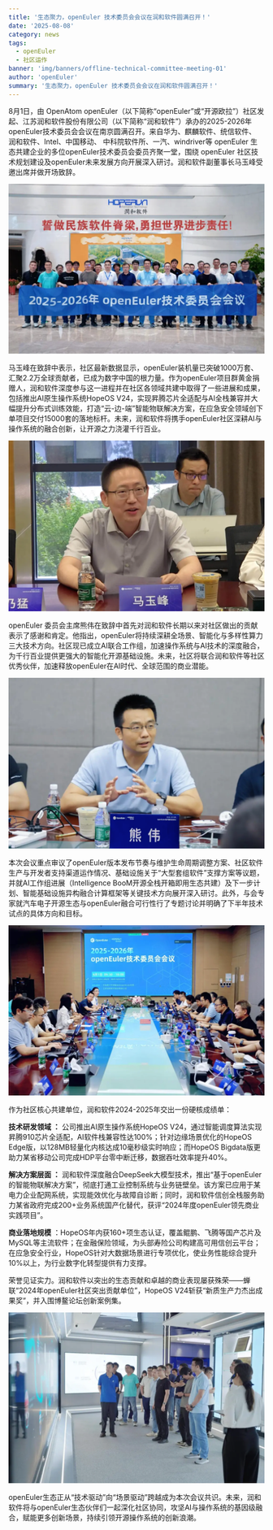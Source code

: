 ```yaml
---
title: '生态聚力，openEuler 技术委员会会议在润和软件圆满召开！'
date: '2025-08-08'
category: news
tags:
  - openEuler
  - 社区运作
banner: 'img/banners/offline-technical-committee-meeting-01'
author: 'openEuler'
summary: '生态聚力，openEuler 技术委员会会议在润和软件圆满召开！'
---
```


8月1日，由 OpenAtom openEuler（以下简称“openEuler”或“开源欧拉”）社区发起、江苏润和软件股份有限公司（以下简称“润和软件”）承办的2025-2026年openEuler技术委员会会议在南京圆满召开。来自华为、麒麟软件、统信软件、 润和软件、Intel、中国移动、 中科院软件所、一汽、windriver等 openEuler 生态共建企业的多位openEuler技术委员会委员齐聚一堂，围绕 openEuler 社区技术规划建设及openEuler未来发展方向开展深入研讨。润和软件副董事长马玉峰受邀出席并做开场致辞。

![2025-2026年openEuler技术委员会会议合影](./media/offline-technical-committee-meeting-01.png)

马玉峰在致辞中表示，社区最新数据显示，openEuler装机量已突破1000万套、汇聚2.2万全球贡献者，已成为数字中国的根力量。作为openEuler项目群黄金捐赠人，润和软件深度参与这一进程并在社区各领域共建中取得了一些进展和成果，包括推出AI原生操作系统HopeOS V24，实现昇腾芯片全适配与AI全栈兼容并大幅提升分布式训练效能，打造“云-边-端”智能物联解决方案，在应急安全领域创下单项目交付15000套的落地标杆。未来，润和软件将携手openEuler社区深耕AI与操作系统的融合创新，让开源之力浇灌千行百业。

![润和软件副董事长马玉峰致辞](./media/offline-technical-committee-meeting-02.png)

openEuler 委员会主席熊伟在致辞中首先对润和软件长期以来对社区做出的贡献表示了感谢和肯定。他指出，openEuler将持续深耕全场景、智能化与多样性算力三大技术方向。社区现已成立AI联合工作组，加速操作系统与AI技术的深度融合，为千行百业提供更强大的智能化开源基础设施。未来，社区将联合润和软件等社区优秀伙伴，加速释放openEuler在AI时代、全球范围的商业潜能。

![openEuler委员会主席熊伟致辞](./media/offline-technical-committee-meeting-031.png)

本次会议重点审议了openEuler版本发布节奏与维护生命周期调整方案、社区软件生产与开发者支持渠道运作情况、基础设施关于“大型套组软件”支撑方案等议题，并就AI工作组进展（Intelligence BooM开源全栈开箱即用生态共建）及下一步计划、智能基础设施异构融合计算框架等关键技术方向展开深入研讨。此外，与会专家就汽车电子开源生态与openEuler融合可行性行了专题讨论并明确了下半年技术试点的具体方向和目标。

![2025-2026年openEuler技术委员会会议现场](./media/offline-technical-committee-meeting-041.png)

作为社区核心共建单位，润和软件2024-2025年交出一份硬核成绩单：

**技术研发领域 ：** 公司推出AI原生操作系统HopeOS V24，通过智能调度算法实现昇腾910芯片全适配，AI软件栈兼容性达100%；针对边缘场景优化的HopeOS Edge版，以128MB轻量化内核达成10毫秒级实时响应；而HopeOS Bigdata版更助力某省移动公司完成HDP平台零中断迁移，数据吞吐效率提升40%。

**解决方案层面 ：** 润和软件深度融合DeepSeek大模型技术，推出“基于openEuler的智能物联解决方案”，彻底打通工业控制系统与业务链壁垒。该方案已应用于某电力企业配网系统，实现能效优化与故障自诊断；同时，润和软件信创全栈服务助力某省政府完成200+业务系统国产化替代，获评“2024年度openEuler领先商业实践项目”。

**商业落地规模** ：HopeOS年内获160+项生态认证，覆盖鲲鹏、飞腾等国产芯片及MySQL等主流软件；在金融保险领域，为头部寿险公司构建高可用信创云平台；在应急安全行业，HopeOS针对大数据场景进行专项优化，使业务性能综合提升10%以上，为行业数字化转型提供有力支撑。

荣誉见证实力。润和软件以突出的生态贡献和卓越的商业表现屡获殊荣——蝉联“2024年openEuler社区突出贡献单位”，HopeOS V24斩获“新质生产力杰出成果奖”，并入围博鳌论坛创新案例集。

![openEuler社区与会代表参观润和软件体验中心](./media/offline-technical-committee-meeting-051.png)

openEuler生态正从“技术驱动”向“场景驱动”跨越成为本次会议共识。未来，润和软件将与openEuler生态伙伴们一起深化社区协同，攻坚AI与操作系统的基因级融合，赋能更多创新场景，持续引领开源操作系统的创新浪潮。